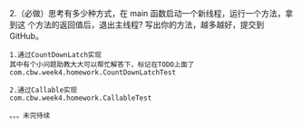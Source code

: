 2.（必做）思考有多少种方式，在 main 函数启动一个新线程，运行一个方法，拿到这
个方法的返回值后，退出主线程? 写出你的方法，越多越好，提交到 GitHub。

    1.通过CountDownLatch实现
    其中有个小问题助教大大可以帮忙解答下，标记在TODO上面了
    com.cbw.week4.homework.CountDownLatchTest

    2.通过Callable实现
    com.cbw.week4.homework.CallableTest

    。。。未完待续
    

